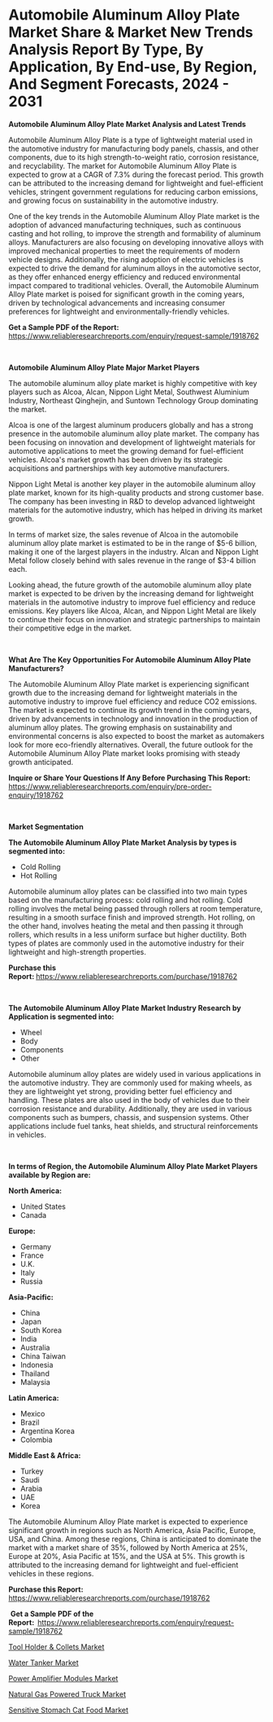 <p><h1>Automobile Aluminum Alloy Plate Market Share & Market New Trends Analysis Report By Type, By Application, By End-use, By Region, And Segment Forecasts, 2024 - 2031</h1></p><p><strong>Automobile Aluminum Alloy Plate Market Analysis and Latest Trends</strong></p>
<p><p>Automobile Aluminum Alloy Plate is a type of lightweight material used in the automotive industry for manufacturing body panels, chassis, and other components, due to its high strength-to-weight ratio, corrosion resistance, and recyclability. The market for Automobile Aluminum Alloy Plate is expected to grow at a CAGR of 7.3% during the forecast period. This growth can be attributed to the increasing demand for lightweight and fuel-efficient vehicles, stringent government regulations for reducing carbon emissions, and growing focus on sustainability in the automotive industry.</p><p>One of the key trends in the Automobile Aluminum Alloy Plate market is the adoption of advanced manufacturing techniques, such as continuous casting and hot rolling, to improve the strength and formability of aluminum alloys. Manufacturers are also focusing on developing innovative alloys with improved mechanical properties to meet the requirements of modern vehicle designs. Additionally, the rising adoption of electric vehicles is expected to drive the demand for aluminum alloys in the automotive sector, as they offer enhanced energy efficiency and reduced environmental impact compared to traditional vehicles. Overall, the Automobile Aluminum Alloy Plate market is poised for significant growth in the coming years, driven by technological advancements and increasing consumer preferences for lightweight and environmentally-friendly vehicles.</p></p>
<p><strong>Get a Sample PDF of the Report:&nbsp;</strong> <a href="https://www.reliableresearchreports.com/enquiry/request-sample/1918762">https://www.reliableresearchreports.com/enquiry/request-sample/1918762</a></p>
<p>&nbsp;</p>
<p><strong>Automobile Aluminum Alloy Plate Major Market Players</strong></p>
<p><p>The automobile aluminum alloy plate market is highly competitive with key players such as Alcoa, Alcan, Nippon Light Metal, Southwest Aluminium Industry, Northeast Qinghejin, and Suntown Technology Group dominating the market. </p><p>Alcoa is one of the largest aluminum producers globally and has a strong presence in the automobile aluminum alloy plate market. The company has been focusing on innovation and development of lightweight materials for automotive applications to meet the growing demand for fuel-efficient vehicles. Alcoa's market growth has been driven by its strategic acquisitions and partnerships with key automotive manufacturers.</p><p>Nippon Light Metal is another key player in the automobile aluminum alloy plate market, known for its high-quality products and strong customer base. The company has been investing in R&D to develop advanced lightweight materials for the automotive industry, which has helped in driving its market growth.</p><p>In terms of market size, the sales revenue of Alcoa in the automobile aluminum alloy plate market is estimated to be in the range of $5-6 billion, making it one of the largest players in the industry. Alcan and Nippon Light Metal follow closely behind with sales revenue in the range of $3-4 billion each.</p><p>Looking ahead, the future growth of the automobile aluminum alloy plate market is expected to be driven by the increasing demand for lightweight materials in the automotive industry to improve fuel efficiency and reduce emissions. Key players like Alcoa, Alcan, and Nippon Light Metal are likely to continue their focus on innovation and strategic partnerships to maintain their competitive edge in the market.</p></p>
<p>&nbsp;</p>
<p><strong>What Are The Key Opportunities For Automobile Aluminum Alloy Plate Manufacturers?</strong></p>
<p><p>The Automobile Aluminum Alloy Plate market is experiencing significant growth due to the increasing demand for lightweight materials in the automotive industry to improve fuel efficiency and reduce CO2 emissions. The market is expected to continue its growth trend in the coming years, driven by advancements in technology and innovation in the production of aluminum alloy plates. The growing emphasis on sustainability and environmental concerns is also expected to boost the market as automakers look for more eco-friendly alternatives. Overall, the future outlook for the Automobile Aluminum Alloy Plate market looks promising with steady growth anticipated.</p></p>
<p><strong>Inquire or Share Your Questions If Any Before Purchasing This Report:</strong> <a href="https://www.reliableresearchreports.com/enquiry/pre-order-enquiry/1918762">https://www.reliableresearchreports.com/enquiry/pre-order-enquiry/1918762</a></p>
<p>&nbsp;</p>
<p><strong>Market Segmentation</strong></p>
<p><strong>The Automobile Aluminum Alloy Plate Market Analysis by types is segmented into:</strong></p>
<p><ul><li>Cold Rolling</li><li>Hot Rolling</li></ul></p>
<p><p>Automobile aluminum alloy plates can be classified into two main types based on the manufacturing process: cold rolling and hot rolling. Cold rolling involves the metal being passed through rollers at room temperature, resulting in a smooth surface finish and improved strength. Hot rolling, on the other hand, involves heating the metal and then passing it through rollers, which results in a less uniform surface but higher ductility. Both types of plates are commonly used in the automotive industry for their lightweight and high-strength properties.</p></p>
<p><strong>Purchase this Report:&nbsp;</strong><a href="https://www.reliableresearchreports.com/purchase/1918762">https://www.reliableresearchreports.com/purchase/1918762</a></p>
<p>&nbsp;</p>
<p><strong>The Automobile Aluminum Alloy Plate Market Industry Research by Application is segmented into:</strong></p>
<p><ul><li>Wheel</li><li>Body</li><li>Components</li><li>Other</li></ul></p>
<p><p>Automobile aluminum alloy plates are widely used in various applications in the automotive industry. They are commonly used for making wheels, as they are lightweight yet strong, providing better fuel efficiency and handling. These plates are also used in the body of vehicles due to their corrosion resistance and durability. Additionally, they are used in various components such as bumpers, chassis, and suspension systems. Other applications include fuel tanks, heat shields, and structural reinforcements in vehicles.</p></p>
<p>&nbsp;</p>
<p><strong>In terms of Region, the Automobile Aluminum Alloy Plate Market Players available by Region are:</strong></p>
<p>
    <p> <strong> North America: </strong>
        <ul>
            <li>United States</li>
            <li>Canada</li>
        </ul>
        </p> 
    <p> <strong> Europe: </strong>
        <ul>
            <li>Germany</li>
            <li>France</li>
            <li>U.K.</li>
            <li>Italy</li>
            <li>Russia</li>
        </ul>
        </p> 
    <p> <strong> Asia-Pacific: </strong>
        <ul>
            <li>China</li>
            <li>Japan</li>
            <li>South Korea</li>
            <li>India</li>
            <li>Australia</li>
            <li>China Taiwan</li>
            <li>Indonesia</li>
            <li>Thailand</li>
            <li>Malaysia</li>
        </ul>
        </p> 
    <p> <strong> Latin America: </strong>
        <ul>
            <li>Mexico</li>
            <li>Brazil</li>
            <li>Argentina Korea</li>
            <li>Colombia</li>
        </ul>
        </p> 
    <p> <strong> Middle East & Africa: </strong>
        <ul>
            <li>Turkey</li>
            <li>Saudi</li>
            <li>Arabia</li>
            <li>UAE</li>
            <li>Korea</li>
        </ul>
    </p>
    </p>
<p><p>The Automobile Aluminum Alloy Plate market is expected to experience significant growth in regions such as North America, Asia Pacific, Europe, USA, and China. Among these regions, China is anticipated to dominate the market with a market share of 35%, followed by North America at 25%, Europe at 20%, Asia Pacific at 15%, and the USA at 5%. This growth is attributed to the increasing demand for lightweight and fuel-efficient vehicles in these regions.</p></p>
<p><strong>Purchase this Report: </strong><a href="https://www.reliableresearchreports.com/purchase/1918762">https://www.reliableresearchreports.com/purchase/1918762</a></p>
<p>&nbsp;<strong>Get a Sample PDF of the Report:&nbsp;&nbsp;</strong><a href="https://www.reliableresearchreports.com/enquiry/request-sample/1918762">https://www.reliableresearchreports.com/enquiry/request-sample/1918762</a></p>
<p><strong></strong></p>
<p><p><a href="https://spotless-saver-8fd.notion.site/Tool-Holder-Collets-Market-Research-Report-Forecasted-for-Period-from-2024-2031-by-Market-Type--02b3745d2e7d47c69aeff5edf76f0312">Tool Holder & Collets Market</a></p><p><a href="https://view.publitas.com/reportprime-1/water-tanker-market-analysis-examines-its-scope-on-growth-opportunities-and-forecasted-trends-spanning-from-2024-to-2031/">Water Tanker Market</a></p><p><a href="https://frill-swim-3cd.notion.site/Power-Amplifier-Modules-Market-Share-Market-New-Trends-Analysis-Report-By-Type-By-Application-By-f5d9a12056bd438abf600771a0a8f0dd">Power Amplifier Modules Market</a></p><p><a href="https://view.publitas.com/reportprime-1/natural-gas-powered-truck-market-research-report-the-key-to-successful-business-strategy-forecasted-for-period-from-2024-2031/">Natural Gas Powered Truck Market</a></p><p><a href="https://gentle-editor-9db.notion.site/Sensitive-Stomach-Cat-Food-Market-Size-Growth-and-Forecast-from-2024-2031-ebfd76fc59fb45f895edb40eed99a574">Sensitive Stomach Cat Food Market</a></p></p>